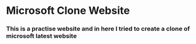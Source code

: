 # Microsoft Clone Website
<h3>This is a practise website and in here I tried to create a clone of microsoft latest website</h3>